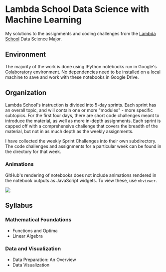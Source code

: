 # Lambda School Data Science with Machine Learning

My solutions to the assignments and coding challenges from the [Lambda School](https://lambdaschool.com/) Data Science Major.

## Environment

The majority of the work is done using IPython notebooks run in Google's [Colaboratory](https://colab.research.google.com/notebooks/welcome.ipynb) environment. No dependencies need to be installed on a local machine to save and work with these notebooks in Google Drive.

## Organization

Lambda School's instruction is divided into 5-day sprints. Each sprint has an overall topic, and will contain one or more "modules" - more specific subtopics. For the first four days, there are short code challenges meant to introduce the material, as well as more in-depth assignments. Each sprint is capped off with a comprehensive challenge that covers the breadth of the material, but not in as much depth as the weekly assignments.

I have collected the weekly Sprint Challenges into their own subdirectory. The code challenges and assignments for a particular week can be found in the directory for that week.

### Animations

GitHub's rendering of notebooks does not include animations rendered in the notebook outputs as JavaScript widgets. To view these, use `nbviewer`.

![](https://github.com/rayheberer/LambdaSchoolDataScience/blob/master/img/nbviewer.png) 

## Syllabus

### Mathematical Foundations
* Functions and Optima
* Linear Algebra

### Data and Visualization
* Data Preparation: An Overview
* Data Visualization